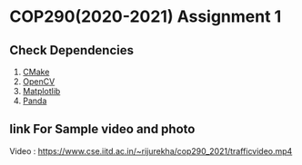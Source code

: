# COP290(2020-2021) Assignment 1

## Check Dependencies
 1. [CMake](https://cmake.org/install/)
 2. [OpenCV](https://docs.opencv.org/master/df/d65/tutorial_table_of_content_introduction.html)
 3. [Matplotlib](https://matplotlib.org/stable/users/installing/index.html)
 4. [Panda](https://pandas.pydata.org/docs/getting_started/install.html)
## link For Sample video and photo 
Video : https://www.cse.iitd.ac.in/~rijurekha/cop290_2021/trafficvideo.mp4
